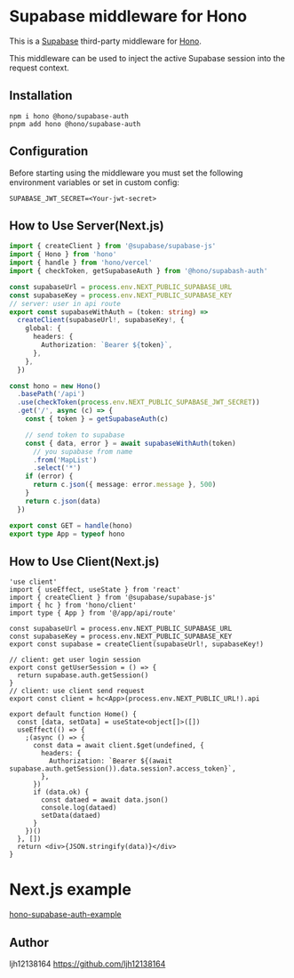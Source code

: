 # Supabase middleware for Hono

This is a [Supabase](https://supabase.com) third-party middleware for [Hono](https://github.com/honojs/hono).

This middleware can be used to inject the active Supabase session into the request context.

## Installation

```plain
npm i hono @hono/supabase-auth
pnpm add hono @hono/supabase-auth
```

## Configuration

Before starting using the middleware you must set the following environment variables or set in custom config:

```plain
SUPABASE_JWT_SECRET=<Your-jwt-secret>
```

## How to Use Server(Next.js)

```ts
import { createClient } from '@supabase/supabase-js'
import { Hono } from 'hono'
import { handle } from 'hono/vercel'
import { checkToken, getSupabaseAuth } from '@hono/supabash-auth'

const supabaseUrl = process.env.NEXT_PUBLIC_SUPABASE_URL
const supabaseKey = process.env.NEXT_PUBLIC_SUPABASE_KEY
// server: user in api route
export const supabaseWithAuth = (token: string) =>
  createClient(supabaseUrl!, supabaseKey!, {
    global: {
      headers: {
        Authorization: `Bearer ${token}`,
      },
    },
  })

const hono = new Hono()
  .basePath('/api')
  .use(checkToken(process.env.NEXT_PUBLIC_SUPABASE_JWT_SECRET))
  .get('/', async (c) => {
    const { token } = getSupabaseAuth(c)

    // send token to supabase
    const { data, error } = await supabaseWithAuth(token)
      // you supabase from name
      .from('MapList')
      .select('*')
    if (error) {
      return c.json({ message: error.message }, 500)
    }
    return c.json(data)
  })

export const GET = handle(hono)
export type App = typeof hono
```

## How to Use Client(Next.js)

```tsx
'use client'
import { useEffect, useState } from 'react'
import { createClient } from '@supabase/supabase-js'
import { hc } from 'hono/client'
import type { App } from '@/app/api/route'

const supabaseUrl = process.env.NEXT_PUBLIC_SUPABASE_URL
const supabaseKey = process.env.NEXT_PUBLIC_SUPABASE_KEY
export const supabase = createClient(supabaseUrl!, supabaseKey!)

// client: get user login session
export const getUserSession = () => {
  return supabase.auth.getSession()
}
// client: use client send request
export const client = hc<App>(process.env.NEXT_PUBLIC_URL!).api

export default function Home() {
  const [data, setData] = useState<object[]>([])
  useEffect(() => {
    ;(async () => {
      const data = await client.$get(undefined, {
        headers: {
          Authorization: `Bearer ${(await supabase.auth.getSession()).data.session?.access_token}`,
        },
      })
      if (data.ok) {
        const dataed = await data.json()
        console.log(dataed)
        setData(dataed)
      }
    })()
  }, [])
  return <div>{JSON.stringify(data)}</div>
}
```

# Next.js example

[hono-supabase-auth-example](https://github.com/ljh12138164/hono-supabash-auth-example)

## Author

ljh12138164 <https://github.com/ljh12138164>
